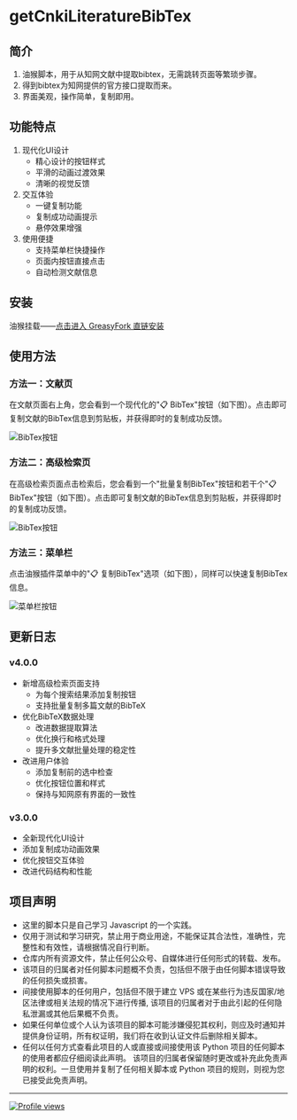 <!--
 * @Author: BNDou
 * @Date: 2022-10-28 00:21:23
 * @LastEditTime: 2025-02-13 21:03:25
 * @FilePath: \getCnkiLiteratureBibTex\README.md
 * @Description:
-->

# getCnkiLiteratureBibTex

## 简介

1. 油猴脚本，用于从知网文献中提取bibtex，无需跳转页面等繁琐步骤。
2. 得到bibtex为知网提供的官方接口提取而来。
3. 界面美观，操作简单，复制即用。

## 功能特点

1. 现代化UI设计
   - 精心设计的按钮样式
   - 平滑的动画过渡效果
   - 清晰的视觉反馈
2. 交互体验
   - 一键复制功能
   - 复制成功动画提示
   - 悬停效果增强
3. 使用便捷
   - 支持菜单栏快捷操作
   - 页面内按钮直接点击
   - 自动检测文献信息

## 安装

油猴挂载——[点击进入 GreasyFork 直链安装](https://greasyfork.org/zh-CN/scripts/444428-知网-文献-bibtex提取 "前往安装")

## 使用方法

### 方法一：文献页
在文献页面右上角，您会看到一个现代化的"📋 BibTex"按钮（如下图）。点击即可复制文献的BibTex信息到剪贴板，并获得即时的复制成功反馈。

![BibTex按钮](https://cdn.bndou.eu.org/gh/BNDou/getCnkiLiteratureBibTex@main/img/BibTex.png "BibTex按钮")

### 方法二：高级检索页
在高级检索页面点击检索后，您会看到一个"批量复制BibTex"按钮和若干个"📋 BibTex"按钮（如下图）。点击即可复制文献的BibTex信息到剪贴板，并获得即时的复制成功反馈。

![BibTex按钮](https://cdn.bndou.eu.org/gh/BNDou/getCnkiLiteratureBibTex@main/img/BibTex2.png "BibTex按钮")

### 方法三：菜单栏
点击油猴插件菜单中的"📋 复制BibTex"选项（如下图），同样可以快速复制BibTex信息。

![菜单栏按钮](https://cdn.bndou.eu.org/gh/BNDou/getCnkiLiteratureBibTex@main/img/BibTex1.png "菜单栏按钮")

## 更新日志

### v4.0.0
- 新增高级检索页面支持
  - 为每个搜索结果添加复制按钮
  - 支持批量复制多篇文献的BibTeX
- 优化BibTeX数据处理
  - 改进数据提取算法
  - 优化换行和格式处理
  - 提升多文献批量处理的稳定性
- 改进用户体验
  - 添加复制前的选中检查
  - 优化按钮位置和样式
  - 保持与知网原有界面的一致性

### v3.0.0
- 全新现代化UI设计
- 添加复制成功动画效果
- 优化按钮交互体验
- 改进代码结构和性能

## 项目声明

- 这里的脚本只是自己学习 Javascript 的一个实践。
- 仅用于测试和学习研究，禁止用于商业用途，不能保证其合法性，准确性，完整性和有效性，请根据情况自行判断。
- 仓库内所有资源文件，禁止任何公众号、自媒体进行任何形式的转载、发布。
- 该项目的归属者对任何脚本问题概不负责，包括但不限于由任何脚本错误导致的任何损失或损害。
- 间接使用脚本的任何用户，包括但不限于建立 VPS 或在某些行为违反国家/地区法律或相关法规的情况下进行传播, 该项目的归属者对于由此引起的任何隐私泄漏或其他后果概不负责。
- 如果任何单位或个人认为该项目的脚本可能涉嫌侵犯其权利，则应及时通知并提供身份证明，所有权证明，我们将在收到认证文件后删除相关脚本。
- 任何以任何方式查看此项目的人或直接或间接使用该 Python 项目的任何脚本的使用者都应仔细阅读此声明。 该项目的归属者保留随时更改或补充此免责声明的权利。一旦使用并复制了任何相关脚本或 Python 项目的规则，则视为您已接受此免责声明。

---

[![Profile views](https://komarev.com/ghpvc/?username=BNDou&label=Profile+views "GitHub_BNDou")](https://github.com/BNDou)
